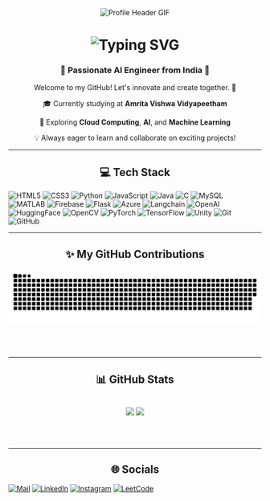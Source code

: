 <div align="center">
<img src="https://camo.githubusercontent.com/a9f34dbafee6cd81ccd658f6435dd9c85a04fae5e75c4af670578caba7690208/68747470733a2f2f692e67697068792e636f6d2f6d656469612f76312e59326c6b505463354d4749334e6a4578596a56726248647a643264356554647863336871595856365a5739725a6e463063336378595842334e6d6f7a5a5774724d7a5a354f535a6c634431324d563970626e526c636d35686246396e61575a66596e6c666157516d593351395a772f6877767875494b4c45617944532f67697068792e676966" alt="Profile Header GIF" width="500px" />
</div>
<h1 align="center">
    <img src="https://readme-typing-svg.herokuapp.com/?font=Righteous&size=35&center=true&vCenter=true&width=500&height=70&duration=4000&lines=Holla!+%F0%9F%91%8B;+I'm+Abhishek+Sudhir!" alt="Typing SVG" />
</h1>

<h3 align="center">🌟 Passionate AI Engineer from India 🌟</h3>

<p align="center">Welcome to my GitHub! Let's innovate and create together. 🚀</p>

<div align="center">
 
  🎓 Currently studying at <strong>Amrita Vishwa Vidyapeetham</strong>  
  
  🌱 Exploring <strong>Cloud Computing</strong>, <strong>AI</strong>, and <strong>Machine Learning</strong>

  💡 Always eager to learn and collaborate on exciting projects!

</div>

<hr/>
<h2 align="center">💻 Tech Stack</h2>


![HTML5](https://img.shields.io/badge/html5-%23E34F26.svg?style=for-the-badge&logo=html5&logoColor=white) 
![CSS3](https://img.shields.io/badge/css3-%231572B6.svg?style=for-the-badge&logo=css3&logoColor=white) 
![Python](https://img.shields.io/badge/python-3670A0?style=for-the-badge&logo=python&logoColor=ffdd54) 
![JavaScript](https://img.shields.io/badge/javascript-%23323330.svg?style=for-the-badge&logo=javascript&logoColor=%23F7DF1E) 
![Java](https://img.shields.io/badge/java-%23ED8B00.svg?style=for-the-badge&logo=openjdk&logoColor=white) 
![C](https://img.shields.io/badge/c-%2300599C.svg?style=for-the-badge&logo=c&logoColor=white) 
![MySQL](https://img.shields.io/badge/mysql-4479A1.svg?style=for-the-badge&logo=mysql&logoColor=white) 
![MATLAB](https://img.shields.io/badge/matlab-%23FF7F00.svg?style=for-the-badge&logo=mathworks&logoColor=white) 
![Firebase](https://img.shields.io/badge/firebase-ffca28?style=for-the-badge&logo=firebase&logoColor=black) 
![Flask](https://img.shields.io/badge/flask-%23000.svg?style=for-the-badge&logo=flask&logoColor=white) 
![Azure](https://img.shields.io/badge/Azure-0078D4?style=for-the-badge&logo=microsoftazure&logoColor=white) 
![Langchain](https://img.shields.io/badge/Langchain-%230070D9.svg?style=for-the-badge&logo=langchain&logoColor=white) 
![OpenAI](https://img.shields.io/badge/OpenAI-%2300A9D1.svg?style=for-the-badge&logo=openai&logoColor=white) 
![HuggingFace](https://img.shields.io/badge/HuggingFace-%23FF9B00.svg?style=for-the-badge&logo=huggingface&logoColor=white)
![OpenCV](https://img.shields.io/badge/opencv-5C3EE8?style=for-the-badge&logo=opencv&logoColor=white) 
![PyTorch](https://img.shields.io/badge/PyTorch-EE4C2C?style=for-the-badge&logo=pytorch&logoColor=white) 
![TensorFlow](https://img.shields.io/badge/TensorFlow-FF6F00?style=for-the-badge&logo=TensorFlow&logoColor=white) 
![Unity](https://img.shields.io/badge/Unity-000000?style=for-the-badge&logo=unity&logoColor=white) 
![Git](https://img.shields.io/badge/git-F05032?style=for-the-badge&logo=git&logoColor=white) 
![GitHub](https://img.shields.io/badge/github-181717?style=for-the-badge&logo=github&logoColor=white)
<hr/>

<h2 align="center">✨ My GitHub Contributions</h2>
<div align="center">
  <img alt="GitHub Contributions Snake" src="https://raw.githubusercontent.com/Abhishek69989/Abhishek69989/output/github-contribution-grid-snake.svg" />
</div>

<br/><br/>

<hr/>

<h2 align="center">📊 GitHub Stats</h2>
<br>
<div align="center">
<div align="center">
  <img src="https://github-readme-stats.vercel.app/api?username=Abhishek69989&theme=dracula&show_icons=true&hide_border=true&count_private=true" height="150">
  <img src="https://github-readme-stats.vercel.app/api/top-langs/?username=Abhishek69989&theme=dracula&show_icons=true&hide_border=true&layout=compact" height="150">
</div>
</div>

<br/><br/>

<hr/>

<h2 align="center">🌐 Socials</h2>

[![Mail](https://img.shields.io/badge/Gmail-D14836?style=for-the-badge&logo=gmail&logoColor=white)](mailto:abhisheksudhir10123@gmail.com)
[![LinkedIn](https://img.shields.io/badge/LinkedIn-0077B5?style=for-the-badge&logo=linkedin&logoColor=white)](https://www.linkedin.com/in/abhishek-sudhir-4b0168191/) 
[![Instagram](https://img.shields.io/badge/Instagram-%23E4405F.svg?style=for-the-badge&logo=Instagram&logoColor=white)](https://www.instagram.com/abhishakee.__)
[![LeetCode](https://img.shields.io/badge/LeetCode-000000?style=for-the-badge&logo=LeetCode&logoColor=#d16c06)](https://leetcode.com/u/abhisheksudhir10123/)

